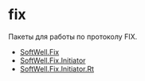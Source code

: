 # fix

Пакеты для работы по протоколу FIX.

- [SoftWell.Fix](./src/Fix/)
- [SoftWell.Fix.Initiator](./src/Fix.Initiator/)
- [SoftWell.Fix.Initiator.Rt](./src/Fix.Initiator.Rt/)